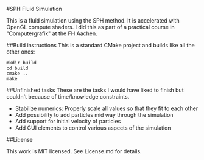#SPH Fluid Simulation

This is a fluid simulation using the SPH method. It is accelerated with OpenGL
compute shaders. I did this as part of a practical course in "Computergrafik"
at the FH Aachen.

##Build instructions
This is a standard CMake project and builds like all the other ones:
```
mkdir build
cd build
cmake ..
make
```

##Unfinished tasks
These are the tasks I would have liked to finish but couldn't because of time/knowledge constraints.

 * Stabilize numerics: Properly scale all values so that they fit to each other
 * Add possibility to add particles mid way through the simulation
 * Add support for initial velocity of particles
 * Add GUI elements to control various aspects of the simulation

##License

This work is MIT licensed. See License.md for details.
